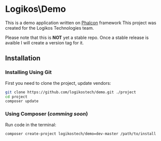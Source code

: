 # Logikos\Demo
This is a demo application written on [Phalcon](https://github.com/phalcon/cphalcon) framework
This project was created for the Logikos Technologies team.

Please note that this is **NOT** yet a stable repo.  Once a stable release is avaible I will create a version tag for it.

## Installation

### Installing Using Git

First you need to clone the project, update vendors:

```bash
git clone https://github.com/logikostech/demo.git ./project
cd project
composer update
```
### Using Composer (*comming soon*)

Run code in the terminal:

```bash
composer create-project logikostech/demo=dev-master /path/to/install
```
